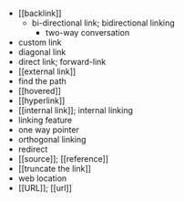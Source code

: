 - [[backlink]]
    - bi-directional link; bidirectional linking
        - two-way conversation
- custom link
- diagonal link
- direct link; forward-link
- [[external link]]
- find the path
- [[hovered]]
- [[hyperlink]]
- [[internal link]]; internal linking
- linking feature
- one way pointer
- orthogonal linking
- redirect
- [[source]]; [[reference]]
- [[truncate the link]]
- web location
- [[URL]]; [[url]]
